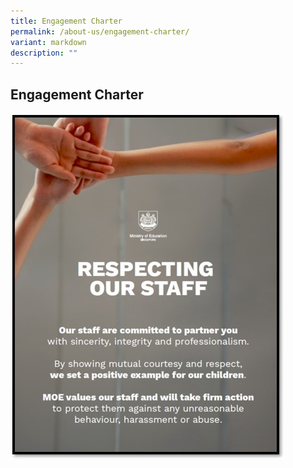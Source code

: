 ```yaml
---
title: Engagement Charter
permalink: /about-us/engagement-charter/
variant: markdown
description: ""
---
```

## Engagement Charter

![](/images/Engagement_Charter.jpg)